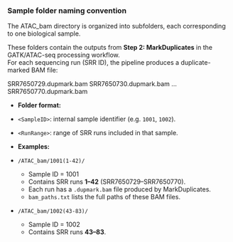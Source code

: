### Sample folder naming convention

The ATAC_bam directory is organized into subfolders, each corresponding to one biological sample.  

These folders contain the outputs from **Step 2: MarkDuplicates** in the GATK/ATAC-seq processing workflow.  
For each sequencing run (SRR ID), the pipeline produces a duplicate-marked BAM file:

SRR7650729.dupmark.bam
SRR7650730.dupmark.bam
…
SRR7650770.dupmark.bam

- **Folder format:**
  
- `<SampleID>`: internal sample identifier (e.g. `1001`, `1002`).  
- `<RunRange>`: range of SRR runs included in that sample.  

- **Examples:**  
- `/ATAC_bam/1001(1-42)/`  
  - Sample ID = 1001  
  - Contains SRR runs **1–42** (SRR7650729–SRR7650770).  
  - Each run has a `.dupmark.bam` file produced by MarkDuplicates.  
  - `bam_paths.txt` lists the full paths of these BAM files.  
- `/ATAC_bam/1002(43-83)/`  
  - Sample ID = 1002  
  - Contains SRR runs **43–83**.  
